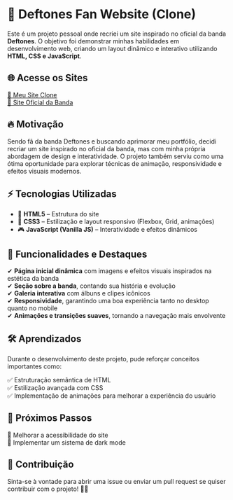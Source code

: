 # 🎸 Deftones Fan Website (Clone)

Este é um projeto pessoal onde recriei um site inspirado no oficial da banda **Deftones**. O objetivo foi demonstrar minhas habilidades em desenvolvimento web, criando um layout dinâmico e interativo utilizando **HTML, CSS e JavaScript**.

## 🌐 Acesse os Sites  

<a href="https://guilhermesttt.github.io/Deftones-Website/#" target="_blank">🔗 Meu Site Clone</a>  
<a href="https://www.deftones.com/" target="_blank">🔗 Site Oficial da Banda</a>  

## 🔥 Motivação

Sendo fã da banda Deftones e buscando aprimorar meu portfólio, decidi recriar um site inspirado no oficial da banda, mas com minha própria abordagem de design e interatividade. O projeto também serviu como uma ótima oportunidade para explorar técnicas de animação, responsividade e efeitos visuais modernos.

## ⚡ Tecnologias Utilizadas

- 🎨 **HTML5** – Estrutura do site  
- 🎨 **CSS3** – Estilização e layout responsivo (Flexbox, Grid, animações)  
- 🎮 **JavaScript (Vanilla JS)** – Interatividade e efeitos dinâmicos 

## 🎨 Funcionalidades e Destaques

✔ **Página inicial dinâmica** com imagens e efeitos visuais inspirados na estética da banda  
✔ **Seção sobre a banda**, contando sua história e evolução  
✔ **Galeria interativa** com álbuns e clipes icônicos  
✔ **Responsividade**, garantindo uma boa experiência tanto no desktop quanto no mobile  
✔ **Animações e transições suaves**, tornando a navegação mais envolvente  

## 🛠️ Aprendizados

Durante o desenvolvimento deste projeto, pude reforçar conceitos importantes como:

✅ Estruturação semântica de HTML  
✅ Estilização avançada com CSS  
✅ Implementação de animações para melhorar a experiência do usuário  

## 🚀 Próximos Passos

📌 Melhorar a acessibilidade do site  
📌 Implementar um sistema de dark mode  

## 🤝 Contribuição

Sinta-se à vontade para abrir uma issue ou enviar um pull request se quiser contribuir com o projeto! 🎸🤘
